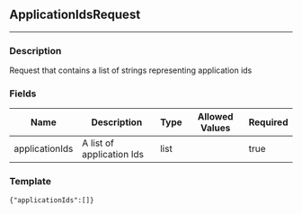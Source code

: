 ## ApplicationIdsRequest
---
### Description
Request that contains a list of strings representing application ids
### Fields
| Name | Description | Type | Allowed Values | Required |
| ---- | ----------- | ---- | -------------- | -------- |
| applicationIds | A list of application Ids | list |  | true |
### Template
```
{"applicationIds":[]}
```
